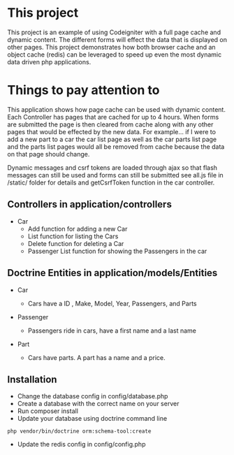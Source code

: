 # This project
This project is an example of using Codeigniter with a full page cache and dynamic content.
 The different forms will effect the data that is displayed on other pages. This project demonstrates how 
 both browser cache and an object cache (redis) can be leveraged to speed up even the most dynamic data driven
 php applications.

# Things to pay attention to
This application shows how page cache can be used with dynamic content. 
Each Controller has pages that are cached for up to 4 hours.
When forms are submitted the page is then cleared from cache along with any other pages
that would be effected by the new data. For example... if I were to add a new part to a car
the car list page as well as the car parts list page and the parts list pages would all be 
removed from cache because the data on that page should change.

Dynamic messages and csrf tokens are loaded through ajax so that flash messages can still be used
and forms can still be submitted see all.js file in /static/ folder for details and getCsrfToken function
in the car controller. 



## Controllers in application/controllers

* Car
    * Add function for adding a new Car
    * List function for listing the Cars
    * Delete function for deleting a Car
    * Passenger List function for showing the Passengers in the car
    
## Doctrine Entities in application/models/Entities
* Car
    * Cars have a ID , Make, Model, Year, Passengers, and Parts
* Passenger
    * Passengers ride in cars, have a first name and a last name
    
* Part
    * Cars have parts. A part has a name and a price.
    

## Installation
* Change the database config in config/database.php
* Create a database with the correct name on your server
* Run composer install
* Update your database using doctrine command line
```SH
php vendor/bin/doctrine orm:schema-tool:create
```
* Update the redis config in config/config.php